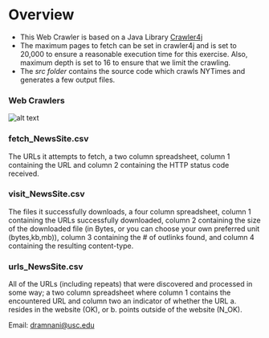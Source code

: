# Overview

* This Web Crawler is based on a Java Library [Crawler4j](https://github.com/yasserg/crawler4j)
* The maximum pages to fetch can be set in crawler4j and is set to 20,000 to ensure a reasonable execution time for this exercise. Also, maximum depth is set to 16 to ensure that we limit the crawling.
* The *src folder* contains the source code which crawls NYTimes and generates a few output files.
### Web Crawlers
![alt text](https://cdn-images-1.medium.com/max/800/1*0E0-R_1hoqo8mGUtHehlmg.png "Web Crawlers")

### fetch_NewsSite.csv 
The URLs it attempts to fetch, a two column spreadsheet, column 1 containing the URL and
column 2 containing the HTTP status code received. <br/>

### visit_NewsSite.csv
The files it successfully downloads, a four column spreadsheet, column 1 containing the
URLs successfully downloaded, column 2 containing the size of the downloaded file (in
Bytes, or you can choose your own preferred unit (bytes,kb,mb)), column 3 containing
the # of outlinks found, and column 4 containing the resulting content-type. <br/>

### urls_NewsSite.csv
All of the URLs (including repeats) that were discovered and processed in some way; a two
column spreadsheet where column 1 contains the encountered URL and column two an
indicator of whether the URL a. resides in the website (OK), or b. points outside of the
website (N_OK). 

Email: dramnani@usc.edu

